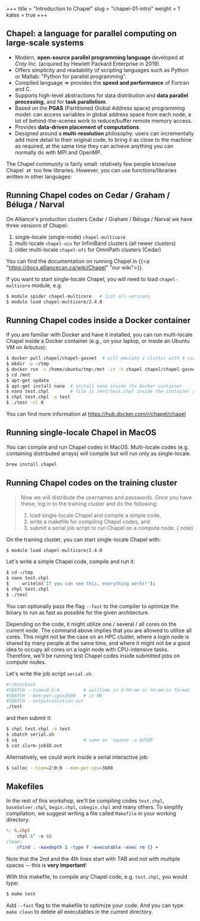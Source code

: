 +++
title = "Introduction to Chapel"
slug = "chapel-01-intro"
weight = 1
katex = true
+++

<!-- as productive as Python -->
<!-- as fast as Fortran -->
<!-- as portable as C -->
<!-- as scalabale as MPI -->
<!-- as fun as your favourite programming language -->

<!-- - lower-level task parallelism: create one task to do this, another task to do this -->
<!-- - higher-level data parallelism: for all elements in my array, distribute them this way -->

<!-- - library of standard domain maps provided by chapel -->
<!-- - users can write their own domain maps -->

## Chapel: a language for parallel computing on large-scale systems

- Modern, **open-source parallel programming language** developed at _Cray Inc._ (acquired by Hewlett Packard
  Enterprise in 2019).
- Offers simplicity and readability of scripting languages such as Python or Matlab: "Python for parallel
  programming".
- Compiled language $\Rightarrow$ provides the **speed and performance** of Fortran and C.
- Supports high-level abstractions for data distribution and **data parallel processing**, and for **task
  parallelism**.
- Based on the **PGAS** (Partitioned Global Address space) programming model: can access variables in global
  address space from each node, a lot of behind-the-scenes work to reduce/buffer remote memory access.
- Provides **data-driven placement of computations**.
  <!-- - allow users to express parallel computations in a natural, almost intuitive, manner -->
- Designed around a **multi-resolution** philosophy: users can incrementally add more detail to their original
  code, to bring it as close to the machine as required, at the same time they can achieve anything you can
  normally do with MPI and OpenMP.




<!-- - has its source code stored in text files with the extension `.chpl` -->

The Chapel community is fairly small: relatively few people know/use Chapel &nbsp;⇄&nbsp; too few
libraries. However, you can use functions/libraries written in other languages:

<!-- 1. Direct calls will always be serial. -->
<!-- 1. High-level Chapel parallel libraries can use C/F90/etc libraries underneath. -->
<!-- 1. A slowly growing base of parallel Chapel libraries. -->

<!-- {{< figure src="/img/threeParts.png" width=800px >}} -->

<!-- You can find the slides [here](../../files/chapel.pdf). -->

<!-- {{<note>}} In "Task parallelism" we will try to go as far as we can today, and we will resume on Day 2 where -->
<!-- we left off. {{</note>}} -->

<!-- {{<note>}} Try to do all exercises in the lessons. The solutions are linked from the course's front page: -->
<!-- please try not to look at them while working on the problems. {{</note>}} -->

## Running Chapel codes on Cedar / Graham / Béluga / Narval

On Alliance's production clusters Cedar / Graham / Béluga / Narval we have three versions of Chapel:

1. single-locale (single-node) `chapel-multicore`
2. multi-locale `chapel-ucx` for InfiniBand clusters (all newer clusters)
3. older multi-locale `chapel-ofi` for OmniPath clusters (Cedar)

You can find the documentation on running Chapel
in {{<a "https://docs.alliancecan.ca/wiki/Chapel" "our wiki">}}.

If you want to start single-locale Chapel, you will need to load `chapel-multicore` module, e.g.

```sh
$ module spider chapel-multicore   # list all versions
$ module load chapel-multicore/2.4.0
```

<!-- Since multi-locale Chapel includes a parallel launcher for the right interconnect type, there is no single -->
<!-- Chapel module for all cluster architectures. -->

## Running Chapel codes inside a Docker container

If you are familiar with Docker and have it installed, you can run multi-locale Chapel inside a Docker
container (e.g., on your laptop, or inside an Ubuntu VM on Arbutus):

```sh
$ docker pull chapel/chapel-gasnet  # will emulate a cluster with 4 cores/node
$ mkdir -p ~/tmp
$ docker run -v /home/ubuntu/tmp:/mnt -it -h chapel chapel/chapel-gasnet  # map host's ~/tmp to container's /mnt
$ cd /mnt
$ apt-get update
$ apt-get install nano  # install nano inside the Docker container
$ nano test.chpl        # file is /mnt/test.chpl inside the container and ~ubuntu/tmp/test.chpl on the host VM
$ chpl test.chpl -o test
$ ./test -nl 8
```

You can find more information at https://hub.docker.com/r/chapel/chapel

## Running single-locale Chapel in MacOS

You can compile and run Chapel codes in MacOS. Multi-locale codes (e.g. containing distributed arrays) will
compile but will run only as single-locale.

```sh
brew install chapel
```

## Running Chapel codes on the training cluster

> Now we will distribute the usernames and passwords. Once you have these, log in to the training
> cluster and do the following:
> 1. load single-locale Chapel and compile a simple code,
> 2. write a makefile for compiling Chapel codes, and
> 3. submit a serial job script to run Chapel on a compute node.
{.note}

<!-- Depending on where our training cluster is deployed, its Chapel setup might (or not) be different from the -->
<!-- production clusters. -->

On the training cluster, you can start single-locale Chapel with:

<!-- ```sh -->
<!-- $ module load arch/avx2 gcc/9.3.0 chapel-multicore -->
<!-- ``` -->

```sh
$ module load chapel-multicore/2.4.0
```

<!-- or -->
<!-- ```sh -->
<!-- source /project/def-sponsor00/shared/syncHPC/startSingleLocale.sh -->
<!-- ``` -->

Let's write a simple Chapel code, compile and run it:

```sh
$ cd ~/tmp
$ nano test.chpl
$     writeln('If you can see this, everything works!');
$ chpl test.chpl
$ ./test
```

You can optionally pass the flag `--fast` to the compiler to optimize the binary to run as fast as possible
for the given architecture.

<!-- Chapel was designed from scratch as a new programming language. It is an imperative language with its own
-->
<!-- syntax (with elements similar to C) that we must know before introducing the parallel programming -->
<!-- concepts. -->

<!-- In this lesson we will learn the basic elements and syntax of the language; then we will study **_task -->
<!-- parallelism_**, the first level of parallelism in Chapel, and finally we will use parallel data -->
<!-- structures and **_data parallelism_**, which is the higher level of abstraction, in parallel programming, -->
<!-- offered by Chapel. -->

Depending on the code, it might utilize one / several / all cores on the current node. The command above
implies that you are allowed to utilize all cores. This might not be the case on an HPC cluster, where a login
node is shared by many people at the same time, and where it might not be a good idea to occupy all cores on a
login node with CPU-intensive tasks. Therefore, we'll be running test Chapel codes inside submitted jobs on
compute nodes.

Let's write the job script `serial.sh`:

```sh
#!/bin/bash
#SBATCH --time=0:5:0         # walltime in d-hh:mm or hh:mm:ss format
#SBATCH --mem-per-cpu=3600   # in MB
#SBATCH --output=solution.out
./test
```

and then submit it:

```sh
$ chpl test.chpl -o test
$ sbatch serial.sh
$ sq                         # same as `squeue -u $USER`
$ cat slurm-jobID.out
```

Alternatively, we could work inside a serial interactive job:

```sh
$ salloc --time=2:0:0 --mem-per-cpu=3600
```

<!-- Note that on the training cluster we have: -->

<!-- - the login node with 16 "p"-type cores and 32GB memory, -->
<!-- - 8 compute nodes with 16 "c"-type cores and 60GB memory each, for the total of 128 cores. -->

<!-- {{<note>}} -->
<!-- Even though each node effectively has 3GB of memory, we highly recommend to use `--mem-per-cpu=1000` (and -->
<!-- not more) throughout this workshop. Some memory is being used for the operating system, drivers, system -->
<!-- utilities, MPI buffers and the like. Unfortunately, unlike the production clusters, the training cluster does -->
<!-- not have safeguards when its nodes run out of memory, shutting down some system utilities and leading to -->
<!-- inability to run parallel jobs. The cluster will rebuild itself within few hours, but unfortunately asking for -->
<!-- too much memory might leave it unable to run parallel jobs during the workshop. -->
<!-- {{</note>}} -->

## Makefiles

In the rest of this workshop, we'll be compiling codes `test.chpl`, `baseSolver.chpl`, `begin.chpl`,
`cobegin.chpl` and many others. To simplify compilation, we suggest writing a file called `Makefile` in your
working directory:

```makefile
%: %.chpl
	chpl $^ -o $@
clean:
	@find . -maxdepth 1 -type f -executable -exec rm {} +
```

Note that the 2nd and the 4th lines start with TAB and not with multiple spaces -- this is **very important**!

With this makefile, to compile any Chapel code, e.g. `test.chpl`, you would type:

```sh
$ make test
```

Add `--fast` flag to the makefile to optimize your code. And you can type `make clean` to delete all
executables in the current directory.
